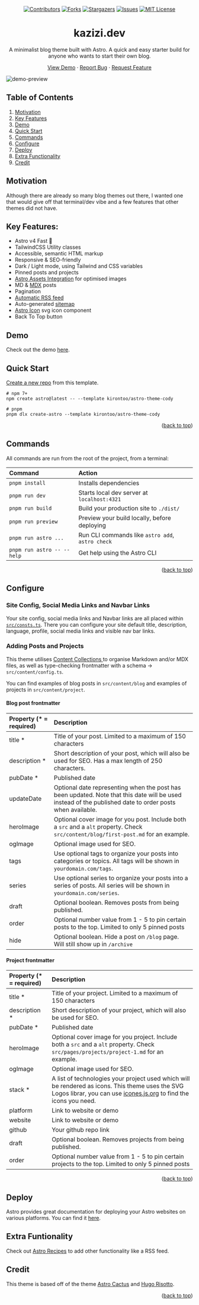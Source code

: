 <a name="readme-top"></a>

<div align="center">
  
[![Contributors][contributors-shield]][contributors-url]
[![Forks][forks-shield]][forks-url]
[![Stargazers][stars-shield]][stars-url]
[![Issues][issues-shield]][issues-url]
[![MIT License][license-shield]][license-url]

  <p align="center">
    <h1>kazizi.dev</h1>
  <p>
    A minimalist blog theme built with Astro. A quick and easy starter build for anyone who wants to start their own blog.
  </p>
    <a href="https://astro-theme-cody.netlify.app">View Demo</a>
    ·
    <a href="https://github.com/kirontoo/astro-theme-cody/issues">Report Bug</a>
    ·
    <a href="https://github.com/kirontoo/astro-theme-cody/issues">Request Feature</a>
  </p>
  </p>
</div>

![demo-preview](https://github.com/kirontoo/astro-theme-cody/assets/28286622/d585dcb2-6d5f-4a68-871c-b6028cfcc27f)

## Table of Contents

1. [Motivation](#motivation)
2. [Key Features](#key-features)
3. [Demo](#demo)
4. [Quick Start](#quick-start)
5. [Commands](#commands)
6. [Configure](#configure)
7. [Deploy](#deploy)
8. [Extra Functionality](#extra-funtionality)
9. [Credit](#credit)

## Motivation

Although there are already so many blog themes out there, I wanted one that would give off
that terminal/dev vibe and a few features that other themes did not have.

## Key Features:

- Astro v4 Fast 🚀
- TailwindCSS Utility classes
- Accessible, semantic HTML markup
- Responsive & SEO-friendly
- Dark / Light mode, using Tailwind and CSS variables
- Pinned posts and projects
- [Astro Assets Integration](https://docs.astro.build/en/guides/assets/) for optimised images
- MD & [MDX](https://docs.astro.build/en/guides/markdown-content/#mdx-only-features) posts
- Pagination
- [Automatic RSS feed](https://docs.astro.build/en/guides/rss)
- Auto-generated [sitemap](https://docs.astro.build/en/guides/integrations-guide/sitemap/)
- [Astro Icon](https://github.com/natemoo-re/astro-icon) svg icon component
- Back To Top button

## Demo

Check out the demo [here](https://astro-theme-cody.netlify.app).

## Quick Start

[Create a new repo](https://github.com/new?template_name=astro-theme-cody&template_owner=kirontoo) from this template.

```
# npm 7+
npm create astro@latest -- --template kirontoo/astro-theme-cody

# pnpm
pnpm dlx create-astro --template kirontoo/astro-theme-cody
```

<p align="right">(<a href="#readme-top">back to top</a>)</p>

## Commands

All commands are run from the root of the project, from a terminal:

| Command                    | Action                                           |
| :------------------------- | :----------------------------------------------- |
| `pnpm install`             | Installs dependencies                            |
| `pnpm run dev`             | Starts local dev server at `localhost:4321`      |
| `pnpm run build`           | Build your production site to `./dist/`          |
| `pnpm run preview`         | Preview your build locally, before deploying     |
| `pnpm run astro ...`       | Run CLI commands like `astro add`, `astro check` |
| `pnpm run astro -- --help` | Get help using the Astro CLI                     |

<p align="right">(<a href="#readme-top">back to top</a>)</p>

## Configure

### Site Config, Social Media Links and Navbar Links

Your site config, social media links and Navbar links are all placed within [`src/consts.ts`](https://github.com/kirontoo/astro-theme-cody/blob/main/src/consts.ts).
There you can configure your site default title, description, language, profile, social media links and visible nav bar links.

### Adding Posts and Projects

This theme utilises [ Content Collections ](https://docs.astro.build/en/guides/content-collections/)
to organise Markdown and/or MDX files, as well as type-checking frontmatter
with a schema -> `src/content/config.ts`.

You can find examples of blog posts in `src/content/blog` and examples of projects in `src/content/project`.

#### Blog post frontmatter

| Property (\* = required) | Description                                                                                                                                              |
| :----------------------- | :------------------------------------------------------------------------------------------------------------------------------------------------------- |
| title \*                 | Title of your post. Limited to a maximum of 150 characters                                                                                               |
| description \*           | Short description of your post, which will also be used for SEO. Has a max length of 250 characters.                                                     |
| pubDate \*               | Published date                                                                                                                                           |
| updateDate               | Optional date representing when the post has been updated. Note that this date will be used instead of the published date to order posts when available. |
| heroImage                | Optional cover image for you post. Include both a `src` and a `alt` property. Check `src/content/blog/first-post.md` for an example.                     |
| ogImage                  | Optional image used for SEO.                                                                                                                             |
| tags                     | Use optional tags to organize your posts into categories or topics. All tags will be shown in `yourdomain.com/tags`.                                     |
| series                   | Use optional series to organize your posts into a series of posts. All series will be shown in `yourdomain.com/series`.                                  |
| draft                    | Optional boolean. Removes posts from being published.                                                                                                    |
| order                    | Optional number value from 1 - 5 to pin certain posts to the top. Limited to only 5 pinned posts                                                         |
| hide                     | Optional boolean. Hide a post on `/blog` page. Will still show up in `/archive`                                                                          |

#### Project frontmatter

| Property (\* = required) | Description                                                                                                                                                                                                            |
| :----------------------- | :--------------------------------------------------------------------------------------------------------------------------------------------------------------------------------------------------------------------- |
| title \*                 | Title of your project. Limited to a maximum of 150 characters                                                                                                                                                          |
| description \*           | Short description of your project, which will also be used for SEO.                                                                                                                                                    |
| pubDate \*               | Published date                                                                                                                                                                                                         |
| heroImage                | Optional cover image for you project. Include both a `src` and a `alt` property. Check `src/pages/projects/project-1.md` for an example.                                                                               |
| ogImage                  | Optional image used for SEO.                                                                                                                                                                                           |
| stack \*                 | A list of technologies your project used which will be rendered as icons. This theme uses the SVG Logos librar, you can use [icones.js.org](https://icones.js.org/collection/vscode-icons) to find the icons you need. |
| platform                 | Link to website or demo                                                                                                                                                                                                |
| website                  | Link to website or demo                                                                                                                                                                                                |
| github                   | Your github repo link                                                                                                                                                                                                  |
| draft                    | Optional boolean. Removes projects from being published.                                                                                                                                                               |
| order                    | Optional number value from 1 - 5 to pin certain projects to the top. Limited to only 5 pinned posts                                                                                                                    |

<p align="right">(<a href="#readme-top">back to top</a>)</p>

## Deploy

Astro provides great documentation for deploying your Astro websites on various platforms.
You can find it [here](https://docs.astro.build/en/guides/deploy/).

## Extra Funtionality

Check out [Astro Recipes](https://docs.astro.build/en/recipes/) to add other functionality like a RSS feed.

## Credit

This theme is based off of the theme [Astro Cactus](https://astro-theme-cactus.netlify.app) and [Hugo Risotto](https://risotto.joeroe.io).

<p align="right">(<a href="#readme-top">back to top</a>)</p>

[contributors-shield]: https://img.shields.io/github/contributors/kirontoo/astro-theme-cody.svg?style=for-the-badge
[contributors-url]: https://github.com/kirontoo/astro-theme-cody/graphs/contributors
[forks-shield]: https://img.shields.io/github/forks/kirontoo/astro-theme-cody.svg?style=for-the-badge
[forks-url]: https://github.com/kirontoo/astro-theme-cody/network/members
[stars-shield]: https://img.shields.io/github/stars/kirontoo/astro-theme-cody.svg?style=for-the-badge
[stars-url]: https://github.com/kirontoo/astro-theme-cody/stargazers
[issues-shield]: https://img.shields.io/github/issues/kirontoo/astro-theme-cody.svg?style=for-the-badge
[issues-url]: https://github.com/kirontoo/astro-theme-cody/issues
[license-shield]: https://img.shields.io/github/license/kirontoo/astro-theme-cody.svg?style=for-the-badge
[license-url]: https://github.com/kirontoo/astro-theme-cody/blob/master/LICENSE.txt
